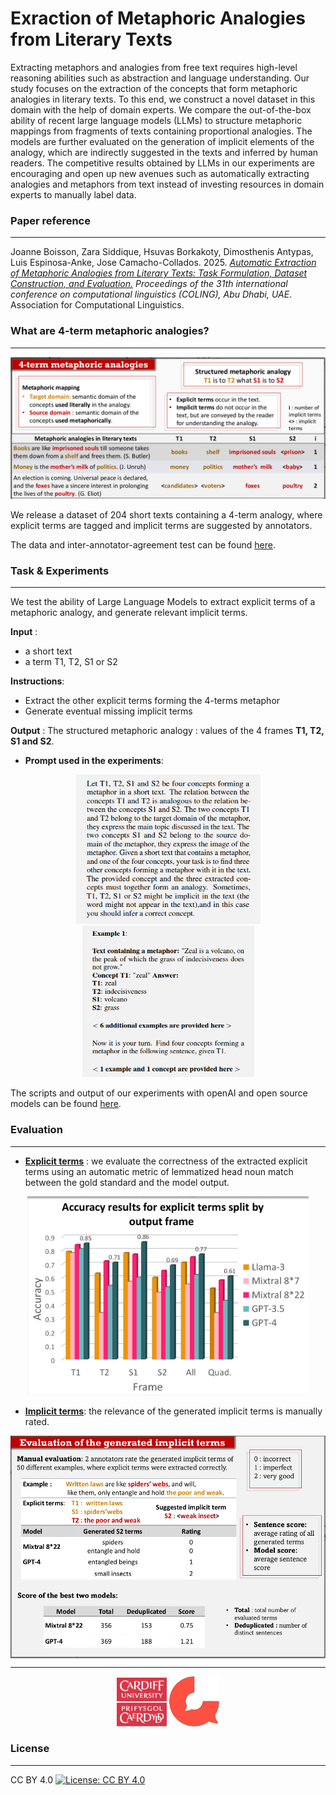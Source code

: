 # Exraction of Metaphoric Analogies from Literary Texts

Extracting metaphors and analogies from free text requires high-level reasoning abilities such as abstraction and language understanding. Our study focuses on the extraction of the concepts that form metaphoric analogies in literary texts. To this end, we construct a novel dataset in this domain with the help of domain experts. We compare the out-of-the-box ability of recent large language models (LLMs) to structure metaphoric mappings from fragments of texts containing proportional analogies. The models are further evaluated on the generation of implicit elements of the analogy, which are indirectly suggested in the texts and inferred by human readers. The competitive results obtained by LLMs in our experiments are encouraging and open up new avenues such as automatically extracting analogies and metaphors from text instead of investing resources in domain experts to manually label data.

  
### Paper reference 
___

Joanne Boisson, Zara Siddique, Hsuvas Borkakoty, Dimosthenis Antypas, Luis Espinosa-Anke, Jose Camacho-Collados. 2025. *[Automatic Extraction of Metaphoric Analogies from Literary Texts: Task Formulation, Dataset Construction, and Evaluation.](https://arxiv.org/abs/2412.15375)* *Proceedings of the 31th international conference on computational
linguistics (COLING), Abu Dhabi, UAE*. Association for Computational Linguistics.


### What are 4-term metaphoric analogies?
___

  <img width="600" src="img/metaphoric-analogies.png" /> 

We release a dataset of 204 short texts containing a 4-term analogy, where explicit terms are tagged and implicit terms are suggested by annotators.

The data and inter-annotator-agreement test can be found [here](./data).
### Task & Experiments
___

We test the ability of Large Language Models to extract explicit terms of a metaphoric analogy, and generate relevant implicit terms.

**Input** : 
- a short text
- a term T1, T2, S1 or S2

**Instructions**:
- Extract the other explicit terms forming
the 4-terms metaphor
- Generate eventual missing implicit
terms

**Output** :
The structured metaphoric analogy :
values of the 4 frames **T1, T2, S1 and S2**.


- **Prompt used in the experiments**:
  
<p align="center"> 
  <img width="295" src="img/prompt1.png" />
  <img width="275" src="img/prompt2.png" /> 
</p>   

The scripts and output of our experiments with openAI and open source models can be found [here](./experiments).

### Evaluation
___

- [**Explicit terms**](./evaluation/explicit_terms-evaluation) : we evaluate the correctness of the extracted explicit terms using an automatic metric of lemmatized head noun match between the gold standard and the model output.

<p align="center">
    <img width="450" src="img/explicit-terms.png" />
</p>
  
- [**Implicit terms**](./evaluation/implicit_terms-evaluation): the relevance of the generated implicit terms is manually rated.

<p align="center">
  <img align="center" width="550" src="img/implicit-terms.png" /> 
</p>

___

<p align="center">
  <img width="80" src="img/Cardiff_University_(logo).svg" /> 
  <img width="80"  src="img/cardiff-nlp-logo.png" />
</p>

### License
___

CC BY 4.0 [![License: CC BY 4.0](https://licensebuttons.net/l/by/4.0/80x15.png)](https://creativecommons.org/licenses/by/4.0/)

